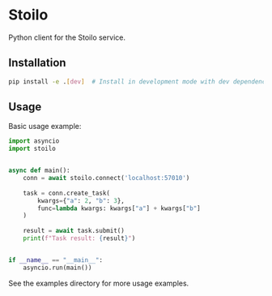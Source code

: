 # Stoilo

Python client for the Stoilo service.

## Installation

```bash
pip install -e .[dev]  # Install in development mode with dev dependencies
```

## Usage

Basic usage example:

```python
import asyncio
import stoilo


async def main():
    conn = await stoilo.connect('localhost:57010')
    
    task = conn.create_task(
        kwargs={"a": 2, "b": 3},
        func=lambda kwargs: kwargs["a"] + kwargs["b"]
    )
    
    result = await task.submit()
    print(f"Task result: {result}")


if __name__ == "__main__":
    asyncio.run(main())
```

See the examples directory for more usage examples.
